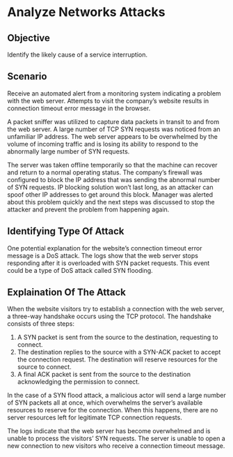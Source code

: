 # Analyze Networks Attacks

## Objective  
Identify the likely cause of a service interruption.

## Scenario
Receive an automated alert from a monitoring system indicating a problem with the web server. Attempts to visit the company’s website results in connection timeout error message in the browser.

A packet sniffer was utilized to capture data packets in transit to and from the web server. A large number of TCP SYN requests was noticed from an unfamiliar IP address. The web server appears to be overwhelmed by the volume of incoming traffic and is losing its ability to respond to the abnormally large number of SYN requests. 

The server was taken offline temporarily so that the machine can recover and return to a normal operating status. The company’s firewall was configured to block the IP address that was sending the abnormal number of SYN requests. IP blocking solution won’t last long, as an attacker can spoof other IP addresses to get around this block. Manager was alerted about this problem quickly and the next steps was discussed to stop the attacker and prevent the problem from happening again.

## Identifying Type Of Attack
One potential explanation for the website’s connection timeout error message is a DoS attack. The logs show that the web server stops responding after it is overloaded with SYN packet requests. This event could be a type of DoS attack called SYN flooding.

## Explaination Of The Attack
When the website visitors try to establish a connection with the web server, a three-way handshake occurs using the TCP protocol. The handshake consists of three steps:
1. A SYN packet is sent from the source to the destination, requesting to connect.
2. The destination replies to the source with a SYN-ACK packet to accept the connection request. The destination will reserve resources for the source to connect.
3. A final ACK packet is sent from the source to the destination acknowledging the permission to connect.

In the case of a SYN flood attack, a malicious actor will send a large number of SYN packets all at once, which overwhelms the server’s available resources to reserve for the connection. When this happens, there are no server resources left for legitimate TCP connection requests.

The logs indicate that the web server has become overwhelmed and is unable to process the visitors’ SYN requests. The server is unable to open a new connection to new visitors who receive a connection timeout message.

